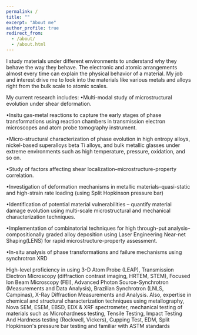 ```yaml
---
permalink: /
title: ""
excerpt: "About me"
author_profile: true
redirect_from: 
  - /about/
  - /about.html
---
```


I study materials under different environments to understand why they behave the way they behave. The electronic and atomic arrangements almost every time can explain the physical behavior of a material. My job and interest drive me to look into the materials like various metals and alloys right from the bulk scale to atomic scales.

My current research includes:
•Multi-modal study of microstructural evolution under shear deformation.

•Insitu gas-metal reactions to capture the early stages of phase transformations using reaction chambers in transmission electron microscopes and atom probe tomography instrument.

•Micro-structural characterization of phase evolution in high entropy alloys, nickel-based superalloys beta Ti alloys, and bulk metallic glasses under extreme environments such as high temperature, pressure, oxidation, and so on.

•Study of factors affecting shear localization–microstructure-property correlation.

•Investigation of deformation mechanisms in metallic materials–quasi-static and high-strain rate loading (using Split Hopkinson pressure bar)

•Identification of potential material vulnerabilities – quantify material damage evolution using multi-scale microstructural and mechanical characterization techniques.

•Implementation of combinatorial techniques for high through-put analysis–compositionally graded alloy deposition using Laser Engineering Near-net Shaping(LENS) for rapid microstructure-property assessment.

•In-situ analysis of phase transformations and failure mechanisms using synchrotron XRD

High-level proficiency in using 3-D Atom Probe (LEAP), Transmission Electron Microscopy (diffraction contrast imaging, HRTEM, STEM), Focused Ion Beam Microscopy (FEI), Advanced Photon Source-Synchrotron (Measurements and Data Analysis), Brazilian Synchrotron (LNLS, Campinas), X-Ray Diffraction Measurements and Analysis.
Also, expertise in chemical and structural characterization techniques using metallography, Nova SEM, ESEM, EBSD, EDX & XRF spectrometer, mechanical testing of materials such as Microhardness testing, Tensile Testing, Impact Testing And Hardness testing (Rockwell, Vickers), Cupping Test, EDM, Split Hopkinson's pressure bar testing and familiar with ASTM standards